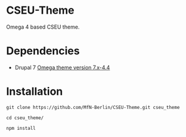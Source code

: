 # CSEU-Theme
Omega 4 based CSEU theme.

# Dependencies
* Drupal 7 [Omega theme version 7.x-4.4](https://www.drupal.org/project/omega)

# Installation
```
git clone https://github.com/MfN-Berlin/CSEU-Theme.git cseu_theme

cd cseu_theme/

npm install
```
